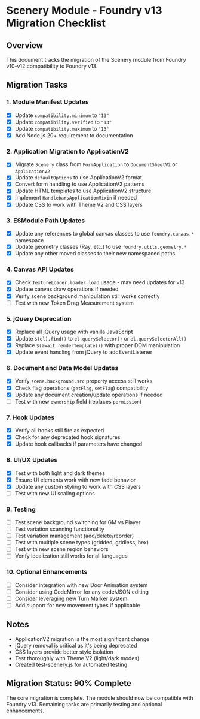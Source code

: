 # Scenery Module - Foundry v13 Migration Checklist

## Overview
This document tracks the migration of the Scenery module from Foundry v10-v12 compatibility to Foundry v13.

## Migration Tasks

### 1. Module Manifest Updates
- [x] Update `compatibility.minimum` to `"13"`
- [x] Update `compatibility.verified` to `"13"`
- [x] Update `compatibility.maximum` to `"13"`
- [x] Add Node.js 20+ requirement to documentation

### 2. Application Migration to ApplicationV2
- [x] Migrate `Scenery` class from `FormApplication` to `DocumentSheetV2` or `ApplicationV2`
- [x] Update `defaultOptions` to use ApplicationV2 format
- [x] Convert form handling to use ApplicationV2 patterns
- [x] Update HTML templates to use ApplicationV2 structure
- [x] Implement `HandlebarsApplicationMixin` if needed
- [x] Update CSS to work with Theme V2 and CSS layers

### 3. ESModule Path Updates
- [x] Update any references to global canvas classes to use `foundry.canvas.*` namespace
- [x] Update geometry classes (Ray, etc.) to use `foundry.utils.geometry.*`
- [x] Update any other moved classes to their new namespaced paths

### 4. Canvas API Updates
- [x] Check `TextureLoader.loader.load` usage - may need updates for v13
- [x] Update canvas draw operations if needed
- [x] Verify scene background manipulation still works correctly
- [ ] Test with new Token Drag Measurement system

### 5. jQuery Deprecation
- [x] Replace all jQuery usage with vanilla JavaScript
- [x] Update `$(el).find()` to `el.querySelector()` or `el.querySelectorAll()`
- [x] Replace `$(await renderTemplate())` with proper DOM manipulation
- [x] Update event handling from jQuery to addEventListener

### 6. Document and Data Model Updates
- [x] Verify `scene.background.src` property access still works
- [x] Check flag operations (`getFlag`, `setFlag`) compatibility
- [x] Update any document creation/update operations if needed
- [ ] Test with new `ownership` field (replaces `permission`)

### 7. Hook Updates
- [x] Verify all hooks still fire as expected
- [x] Check for any deprecated hook signatures
- [x] Update hook callbacks if parameters have changed

### 8. UI/UX Updates
- [x] Test with both light and dark themes
- [x] Ensure UI elements work with new fade behavior
- [x] Update any custom styling to work with CSS layers
- [ ] Test with new UI scaling options

### 9. Testing
- [ ] Test scene background switching for GM vs Player
- [ ] Test variation scanning functionality
- [ ] Test variation management (add/delete/reorder)
- [ ] Test with multiple scene types (gridded, gridless, hex)
- [ ] Test with new scene region behaviors
- [ ] Verify localization still works for all languages

### 10. Optional Enhancements
- [ ] Consider integration with new Door Animation system
- [ ] Consider using CodeMirror for any code/JSON editing
- [ ] Consider leveraging new Turn Marker system
- [ ] Add support for new movement types if applicable

## Notes
- ApplicationV2 migration is the most significant change
- jQuery removal is critical as it's being deprecated
- CSS layers provide better style isolation
- Test thoroughly with Theme V2 (light/dark modes)
- Created test-scenery.js for automated testing

## Migration Status: **90% Complete**
The core migration is complete. The module should now be compatible with Foundry v13. 
Remaining tasks are primarily testing and optional enhancements. 